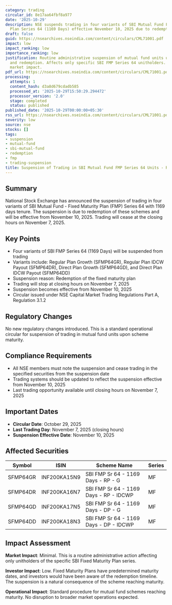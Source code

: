```yaml
---
category: trading
circular_id: 8e17aa64fbf8a977
date: '2025-10-29'
description: NSE suspends trading in four variants of SBI Mutual Fund Fixed Maturity
  Plan Series 64 (1169 Days) effective November 10, 2025 due to redemption.
draft: false
guid: https://nsearchives.nseindia.com/content/circulars/CML71001.pdf
impact: low
impact_ranking: low
importance_ranking: low
justification: Routine administrative suspension of mutual fund units upon maturity
  and redemption. Affects only specific SBI FMP Series 64 unitholders. No broader
  market impact.
pdf_url: https://nsearchives.nseindia.com/content/circulars/CML71001.pdf
processing:
  attempts: 1
  content_hash: d3a8d679cdadb585
  processed_at: '2025-10-29T15:50:29.294472'
  processor_version: '2.0'
  stage: completed
  status: published
published_date: '2025-10-29T00:00:00+05:30'
rss_url: https://nsearchives.nseindia.com/content/circulars/CML71001.pdf
severity: low
source: nse
stocks: []
tags:
- suspension
- mutual-fund
- sbi-mutual-fund
- redemption
- fmp
- trading-suspension
title: Suspension of Trading in SBI Mutual Fund FMP Series 64 Units - Redemption
---
```


## Summary

National Stock Exchange has announced the suspension of trading in four variants of SBI Mutual Fund - Fixed Maturity Plan (FMP) Series 64 with 1169 days tenure. The suspension is due to redemption of these schemes and will be effective from November 10, 2025. Trading will cease at the closing hours on November 7, 2025.

## Key Points

- Four variants of SBI FMP Series 64 (1169 Days) will be suspended from trading
- Variants include: Regular Plan Growth (SFMP64GR), Regular Plan IDCW Payout (SFMP64DR), Direct Plan Growth (SFMP64GD), and Direct Plan IDCW Payout (SFMP64DD)
- Suspension reason: Redemption of the fixed maturity plan
- Trading will stop at closing hours on November 7, 2025
- Suspension becomes effective from November 10, 2025
- Circular issued under NSE Capital Market Trading Regulations Part A, Regulation 3.1.2

## Regulatory Changes

No new regulatory changes introduced. This is a standard operational circular for suspension of trading in mutual fund units upon scheme maturity.

## Compliance Requirements

- All NSE members must note the suspension and cease trading in the specified securities from the suspension date
- Trading systems should be updated to reflect the suspension effective from November 10, 2025
- Last trading opportunity available until closing hours on November 7, 2025

## Important Dates

- **Circular Date**: October 29, 2025
- **Last Trading Day**: November 7, 2025 (closing hours)
- **Suspension Effective Date**: November 10, 2025

## Affected Securities

| Symbol | ISIN | Scheme Name | Series |
|--------|------|-------------|--------|
| SFMP64GR | INF200KA15N9 | SBI FMP Sr 64 - 1169 Days - RP - G | MF |
| SFMP64DR | INF200KA16N7 | SBI FMP Sr 64 - 1169 Days - RP - IDCWP | MF |
| SFMP64GD | INF200KA17N5 | SBI FMP Sr 64 - 1169 Days - DP - G | MF |
| SFMP64DD | INF200KA18N3 | SBI FMP Sr 64 - 1169 Days - DP - IDCWP | MF |

## Impact Assessment

**Market Impact**: Minimal. This is a routine administrative action affecting only unitholders of the specific SBI Fixed Maturity Plan series.

**Investor Impact**: Low. Fixed Maturity Plans have predetermined maturity dates, and investors would have been aware of the redemption timeline. The suspension is a natural consequence of the scheme reaching maturity.

**Operational Impact**: Standard procedure for mutual fund schemes reaching maturity. No disruption to broader market operations expected.